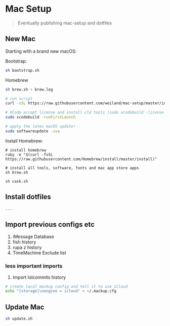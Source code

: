 # Mac Setup

> Eventually publishing mac-setup and dotfiles

## New Mac

Starting with a brand new macOS:

Bootstrap: 

```sh
sh bootstrap.sh
```

Homebrew

```sh
sh brew.sh > brew.log
```

```sh
# run script
curl -sSL https://raw.githubusercontent.com/weiland/mac-setup/master/install | bash

# XCode accept license and install cld tools (sudo xcodebuild -license accept && sudo xcodebuild -runFirstLaunch)
sudo xcodebuild -runFirstLaunch

# apply the lates macOS update!
sudo softwareupdate -iva
```

Install Homebrew:

```
# install homebrew
ruby -e "$(curl -fsSL https://raw.githubusercontent.com/Homebrew/install/master/install)"

# install all tools, software, fonts and mac app store apps
sh brew.sh

sh cask.sh
```

## Install dotfiles

```sh
...
```

## Import previous configs etc

1. iMessage Database
2. fish history
3. rupa z history
4. TimeMachine Exclude list


### less important imports
1. Import lolcommits history

```sh
# create local mackup config and tell it to use iCloud
echo "[storage]\nengine = icloud" > ~/.mackup.cfg
```

## Update Mac

```sh
sh update.sh
```
